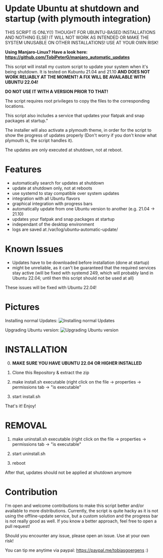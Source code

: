 # Update Ubuntu at shutdown and startup (with plymouth integration)
  THIS SCRIPT IS ONLY(!) THOUGHT FOR UBUNTU-BASED INSTALLATIONS
  AND NOTHING ELSE!  IT WILL NOT WORK AS INTENDED OR MAKE
  THE SYSTEM UNUSABLE ON OTHER INSTALLATIONS!
  USE AT YOUR OWN RISK!
  
 __Using Manjaro-Linux? Have a look here: https://github.com/TobiPeterG/manjaro_automatic_updates__
  
  This script will install my custom script to update your
  system when it's being shutdown. It is tested on Kubuntu
  21.04 and 21.10 __AND DOES NOT WORK RELIABLY AT THE MOMENT!
  A FIX WILL BE AVAILABLE WITH UBUNTU 22.04!__
  
  __DO NOT USE IT WITH A VERSION PRIOR TO THAT!__

  The script requires root privileges to copy the
  files to the corresponding locations.

  This script also includes a service that updates your
  flatpak and snap packages at startup."

  The installer will also activate a plymouth theme,
  in order for the script to show the progress of
  updates properly (Don't worry if you don't know
  what plymouth is, the script handles it).
  
  The updates are only executed at shutdown, not at reboot.
  
# Features

  - automatically search for updates at shutdown
  - update at shutdown only, not at reboots
  - use systemd to stay compatible over system updates
  - integration with all Ubuntu flavors
  - graphical integration with progress bars
  - automatically update from one Ubuntu version to another (e.g. 21.04 -> 21.10)
  - updates your flatpak and snap packages at startup
  - independant of the desktop environment
  - logs are saved at /var/log/ubuntu-automatic-update/

# Known Issues
  - Updates have to be downloaded before installation (done at startup)
  - might be unreliable, as it can't be guaranteed that the required services stay active (will be fixed with systemd 249, which will probably land in Ubuntu     22.04; until then this script should not be used at all)

  These issues will be fixed with Ubuntu 22.04!
# Pictures

  Installing normal Updates:
  ![Installing normal Updates](https://user-images.githubusercontent.com/19935382/137891911-3862eeac-b4ca-47f0-be1f-7f735848db9b.png)
  
  Upgrading Ubuntu version:
  ![Upgrading Ubuntu version](https://user-images.githubusercontent.com/19935382/137891983-b8e5015e-8f56-4af0-97c1-1eb651490beb.png)

  
# INSTALLATION

  0. __MAKE SURE YOU HAVE UBUNTU 22.04 OR HIGHER INSTALLED__

  1. Clone this Repository & extract the zip
  
  2. make install.sh executable (right click on the file
  -> properties -> permissions tab -> "is executable"

  3. start install.sh
  
  That's it! Enjoy!
  
# REMOVAL
  
  1. make uninstall.sh executable (right click on the file
  -> properties -> permissions tab -> "is executable"
  
  2. start uninstall.sh

  3. reboot
  
  After that, updates should not be applied at shutdown anymore
  
# Contribution
  I'm open and welcome contributions to make this script better and/or available to more distributions.
  Currently, the script is quite hacky as it is not using the offline-update service, but a custom
  solution and the progress bar is not really good as well.
  If you know a better approach, feel free to open a pull request!
  
  Should you encounter any issue, please open an issue. Use at your own risk!
  
  You can tip me anytime via paypal: https://paypal.me/tobiasgoergens :)
